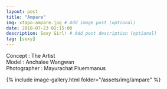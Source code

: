 ```yaml
---
layout: post
title: "Ampare"
img: xtapo-ampare.jpg # Add image post (optional)
date: 2018-07-23 02:15:00
description: Sexy Girl! # Add post description (optional)
tag: [sexy]
---
```

Concept : The Artist    
Model : Anchalee Wangwan    
Photographer : Mayurachat Pluemmanus                           

{% include image-gallery.html folder="/assets/img/ampare" %}

